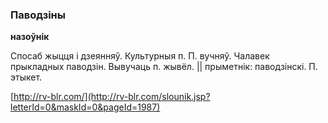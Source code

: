 ### Паводзіны
**назоўнік**

Спосаб жыцця і дзеянняў. Культурныя п. П. вучняў. Чалавек прыкладных паводзін. Вывучаць п. жывёл. || прыметнік: паводзінскі. П. этыкет.

<a rel="author">[http://rv-blr.com/](http://rv-blr.com/slounik.jsp?letterId=0&maskId=0&pageId=1987)</a>
